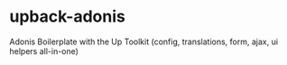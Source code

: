 # upback-adonis

Adonis Boilerplate with the Up Toolkit (config, translations, form, ajax, ui helpers all-in-one)
